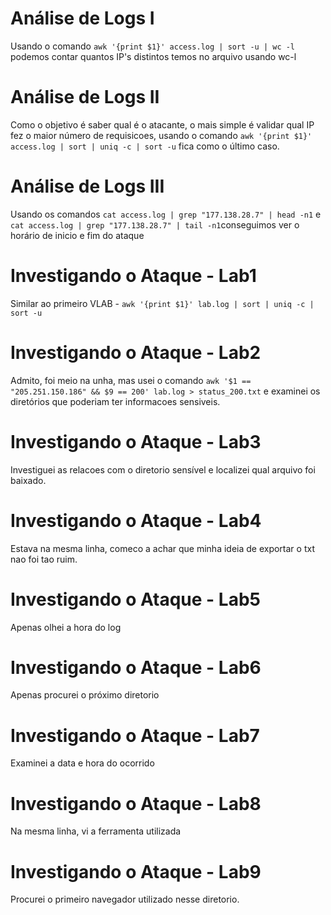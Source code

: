 
# Análise de Logs I

Usando o comando `awk '{print $1}' access.log | sort -u | wc -l` podemos contar quantos IP's distintos temos no arquivo usando wc-l

# Análise de Logs II

Como o objetivo é saber qual é o atacante, o mais simple é validar qual IP fez o maior número de requisicoes, usando o comando `awk '{print $1}' access.log | sort | uniq -c | sort -u` fica como o último caso.
# Análise de Logs III

Usando os comandos `cat access.log | grep "177.138.28.7" | head -n1` e `cat access.log | grep "177.138.28.7" | tail -n1`conseguimos ver o horário de inicio e fim do ataque

# Investigando o Ataque - Lab1

Similar ao primeiro VLAB - `awk '{print $1}' lab.log | sort | uniq -c | sort -u`

# Investigando o Ataque - Lab2

Admito, foi meio na unha, mas usei o comando `awk '$1 == "205.251.150.186" && $9 == 200' lab.log > status_200.txt` e examinei os diretórios que poderiam ter informacoes sensiveis.

# Investigando o Ataque - Lab3

Investiguei as relacoes com o diretorio sensível e localizei qual arquivo foi baixado.

# Investigando o Ataque - Lab4

Estava na mesma linha, comeco a achar que minha ideia de exportar o txt nao foi tao ruim.

# Investigando o Ataque - Lab5

Apenas olhei a hora do log

# Investigando o Ataque - Lab6

Apenas procurei o próximo diretorio

# Investigando o Ataque - Lab7

Examinei a data e hora do ocorrido

# Investigando o Ataque - Lab8

Na mesma linha, vi a ferramenta utilizada

# Investigando o Ataque - Lab9

Procurei o primeiro navegador utilizado nesse diretorio.
